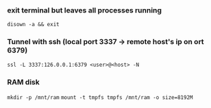 
### exit terminal but leaves all processes running

`disown -a && exit`

### Tunnel with ssh (local port 3337 -> remote host's ip on ort 6379)

`ssl -L 3337:126.0.0.1:6379 <user>@<host> -N`

### RAM disk 

`mkdir -p /mnt/ram`
`mount -t tmpfs tmpfs /mnt/ram -o size=8192M`
